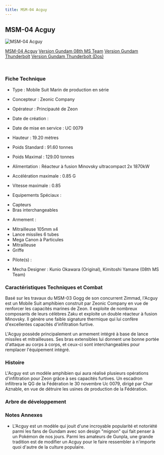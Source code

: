 ```yaml
---
title: MSM-04 Acguy
---
```


MSM-04 Acguy
------------



![MSM-04 Acguy](/images/stories/saga/msgundam/mechas/msm-04.png)

[MSM-04 Acguy](javascript:change_image_m('images/stories/saga/msgundam/mechas/msm-04.png');)
[Version Gundam 08th MS Team](javascript:change_image_m('images/stories/saga/msgundam/mechas/msm-0408th.png');)
[Version Gundam Thunderbolt](javascript:change_image_m('images/stories/saga/thunderbolt/mechas/msm-04-acguy.png');)
[Version Gundam Thunderbolt (Dos)](javascript:change_image_m('images/stories/saga/thunderbolt/mechas/msm-04-acguy-dos.png');)

 

### Fiche Technique


- Type : Mobile Suit Marin de production en série
  
- Concepteur : Zeonic Company
  
- Opérateur : Principauté de Zeon
  
- Date de création : 
  
- Date de mise en service : UC 0079
  
- Hauteur : 19.20 mètres
  
- Poids Standard : 91.60 tonnes
  
- Poids Maximal : 129.00 tonnes
  
- Alimentation : Réacteur à fusion Minovsky ultracompact 2x 1870kW
  
- Accélération maximale : 0.85
G
  
- Vitesse maximale : 0.85
  
- Equipements Spéciaux :


* Capteurs
* Bras interchangeables


- Armement :


* Mitrailleuse 105mm x4
* Lance missiles 6 tubes
* Mega Canon à Particules
* Mitrailleuse
* Griffe


- Pilote(s) : 





- Mecha Designer : Kunio Okawara (Original), Kimitoshi Yamane (08th MS Team)


### Caractéristiques Techniques et Combat


Basé sur les travaux du MSM-03 Gogg de son concurrent Zimmad, l'Acguy est un Mobile Suit amphibien construit par Zeonic Company en vue de renforcer les capacités marines de Zeon. Il exploite de nombreux composants de leurs célèbres Zaku et exploite un double réacteur à fusion Minovsky. Il génère une faible signature thermique qui lui confère d'excellentes capacités d'infiltration furtive. 


L'Acguy possède principalement un armement intégré à base de lance missiles et mitrailleuses. Ses bras extensibles lui donnent une bonne portée d'attaque au corps à corps, et ceux-ci sont interchangeables pour remplacer l'équipement intégré. 


### Histoire


L'Acguy est un modèle amphibien qui aura réalisé plusieurs opérations d'infiltration pour Zeon grâce à ses capacités furtives. Un escadron infiltrera le QG de la Fédération le 30 novembre Uc 0079, dirigé par Char Aznable, en vue de détruire les usines de production de la Fédération. 


### Arbre de développement


### Notes Annexes


* L'Acguy est un modèle qui jouit d'une incroyable popularité et notoriété parmi les fans de Gundam avec son design "mignon" qui fait penser à un Pokémon de nos jours. Parmi les amateurs de Gunpla, une grande tradition est de modifier un Acguy pour le faire ressembler à n'importe quoi d'autre de la culture populaire.


